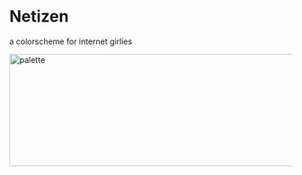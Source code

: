 # Netizen
a colorscheme for internet girlies

<img width="1000" height="200" alt="palette" src="https://github.com/user-attachments/assets/ba8819d5-4044-4603-8a5e-754a304cb79e" />
